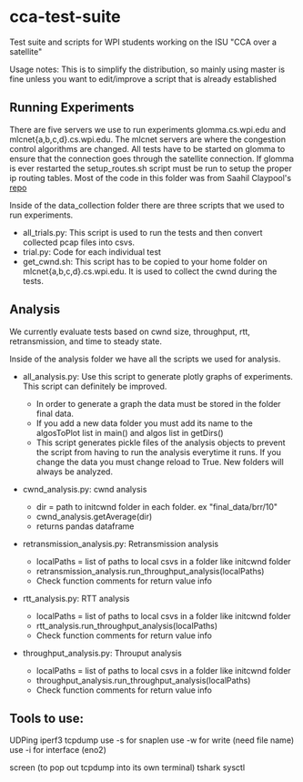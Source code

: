 # cca-test-suite

Test suite and scripts for WPI students working on the ISU "CCA over a satellite"

Usage notes: This is to simplify the distribution, so mainly using master is fine unless you want to edit/improve a script that is already established

## Running Experiments

There are five servers we use to run experiments glomma.cs.wpi.edu and mlcnet{a,b,c,d}.cs.wpi.edu. The mlcnet servers are where the congestion control algorithms are changed. All tests have to be started on glomma to ensure that the connection goes through the satellite connection. If glomma is ever restarted the setup_routes.sh script must be run to setup the proper ip routing tables. Most of the code in this folder was from Saahil Claypool's [repo](https://github.com/SaahilClaypool/Satellite)

Inside of the data_collection folder there are three scripts that we used to run experiments.

-   all_trials.py: This script is used to run the tests and then convert collected pcap files into csvs.
-   trial.py: Code for each individual test
-   get_cwnd.sh: This script has to be copied to your home folder on mlcnet{a,b,c,d}.cs.wpi.edu. It is used to collect the cwnd during the tests.

## Analysis

We currently evaluate tests based on cwnd size, throughput, rtt, retransmission, and time to steady state.

Inside of the analysis folder we have all the scripts we used for analysis.

-   all_analysis.py: Use this script to generate plotly graphs of experiments. This script can definitely be improved.
    -   In order to generate a graph the data must be stored in the folder final data.
    -   If you add a new data folder you must add its name to the algosToPlot list in main() and algos list in getDirs()
    -   This script generates pickle files of the analysis objects to prevent the script from having to run the analysis everytime it runs. If you change the data you must change reload to True. New folders will always be analyzed.
-   cwnd_analysis.py: cwnd analysis
    -   dir = path to initcwnd folder in each folder. ex "final_data/brr/10"
    -   cwnd_analysis.getAverage(dir)
    -   returns pandas dataframe
-   retransmission_analysis.py: Retransmission analysis
    -   localPaths = list of paths to local csvs in a folder like initcwnd folder
    -   retransmission_analysis.run_throughput_analysis(localPaths)
    -   Check function comments for return value info
-   rtt_analysis.py: RTT analysis

    -   localPaths = list of paths to local csvs in a folder like initcwnd folder
    -   rtt_analysis.run_throughput_analysis(localPaths)
    -   Check function comments for return value info

-   throughput_analysis.py: Throuput analysis
    -   localPaths = list of paths to local csvs in a folder like initcwnd folder
    -   throughput_analysis.run_throughput_analysis(localPaths)
    -   Check function comments for return value info

## Tools to use:

UDPing
iperf3
tcpdump
use -s for snaplen
use -w for write (need file name)
use -i for interface (eno2)

screen (to pop out tcpdump into its own terminal)
tshark
sysctl
